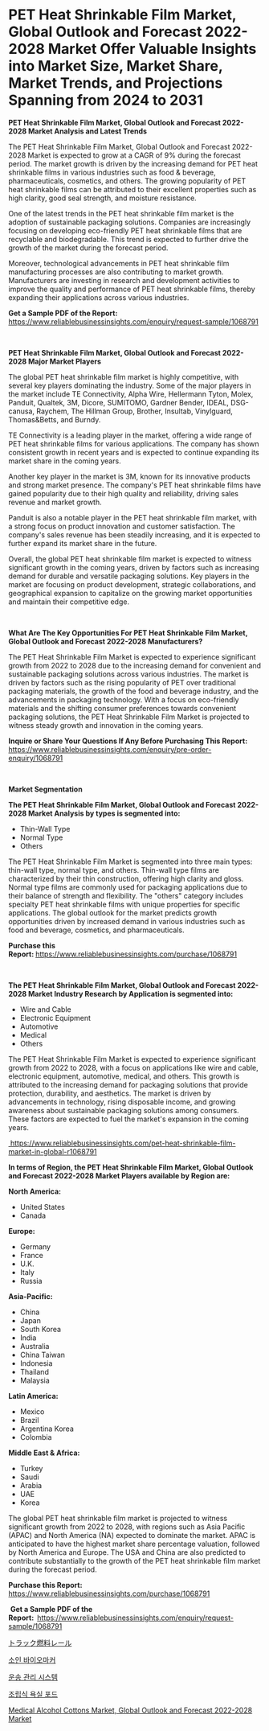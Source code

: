 <p><h1>PET Heat Shrinkable Film Market, Global Outlook and Forecast 2022-2028 Market Offer Valuable Insights into Market Size, Market Share, Market Trends, and Projections Spanning from 2024 to 2031</h1></p><p><strong>PET Heat Shrinkable Film Market, Global Outlook and Forecast 2022-2028 Market Analysis and Latest Trends</strong></p>
<p><p>The PET Heat Shrinkable Film Market, Global Outlook and Forecast 2022-2028 Market is expected to grow at a CAGR of 9% during the forecast period. The market growth is driven by the increasing demand for PET heat shrinkable films in various industries such as food & beverage, pharmaceuticals, cosmetics, and others. The growing popularity of PET heat shrinkable films can be attributed to their excellent properties such as high clarity, good seal strength, and moisture resistance.</p><p>One of the latest trends in the PET heat shrinkable film market is the adoption of sustainable packaging solutions. Companies are increasingly focusing on developing eco-friendly PET heat shrinkable films that are recyclable and biodegradable. This trend is expected to further drive the growth of the market during the forecast period.</p><p>Moreover, technological advancements in PET heat shrinkable film manufacturing processes are also contributing to market growth. Manufacturers are investing in research and development activities to improve the quality and performance of PET heat shrinkable films, thereby expanding their applications across various industries.</p></p>
<p><strong>Get a Sample PDF of the Report:&nbsp;</strong> <a href="https://www.reliablebusinessinsights.com/enquiry/request-sample/1068791">https://www.reliablebusinessinsights.com/enquiry/request-sample/1068791</a></p>
<p>&nbsp;</p>
<p><strong>PET Heat Shrinkable Film Market, Global Outlook and Forecast 2022-2028 Major Market Players</strong></p>
<p><p>The global PET heat shrinkable film market is highly competitive, with several key players dominating the industry. Some of the major players in the market include TE Connectivity, Alpha Wire, Hellermann Tyton, Molex, Panduit, Qualtek, 3M, Dicore, SUMITOMO, Gardner Bender, IDEAL, DSG-canusa, Raychem, The Hillman Group, Brother, Insultab, Vinylguard, Thomas&Betts, and Burndy.</p><p>TE Connectivity is a leading player in the market, offering a wide range of PET heat shrinkable films for various applications. The company has shown consistent growth in recent years and is expected to continue expanding its market share in the coming years.</p><p>Another key player in the market is 3M, known for its innovative products and strong market presence. The company's PET heat shrinkable films have gained popularity due to their high quality and reliability, driving sales revenue and market growth.</p><p>Panduit is also a notable player in the PET heat shrinkable film market, with a strong focus on product innovation and customer satisfaction. The company's sales revenue has been steadily increasing, and it is expected to further expand its market share in the future.</p><p>Overall, the global PET heat shrinkable film market is expected to witness significant growth in the coming years, driven by factors such as increasing demand for durable and versatile packaging solutions. Key players in the market are focusing on product development, strategic collaborations, and geographical expansion to capitalize on the growing market opportunities and maintain their competitive edge.</p></p>
<p>&nbsp;</p>
<p><strong>What Are The Key Opportunities For PET Heat Shrinkable Film Market, Global Outlook and Forecast 2022-2028 Manufacturers?</strong></p>
<p><p>The PET Heat Shrinkable Film Market is expected to experience significant growth from 2022 to 2028 due to the increasing demand for convenient and sustainable packaging solutions across various industries. The market is driven by factors such as the rising popularity of PET over traditional packaging materials, the growth of the food and beverage industry, and the advancements in packaging technology. With a focus on eco-friendly materials and the shifting consumer preferences towards convenient packaging solutions, the PET Heat Shrinkable Film Market is projected to witness steady growth and innovation in the coming years.</p></p>
<p><strong>Inquire or Share Your Questions If Any Before Purchasing This Report:</strong> <a href="https://www.reliablebusinessinsights.com/enquiry/pre-order-enquiry/1068791">https://www.reliablebusinessinsights.com/enquiry/pre-order-enquiry/1068791</a></p>
<p>&nbsp;</p>
<p><strong>Market Segmentation</strong></p>
<p><strong>The PET Heat Shrinkable Film Market, Global Outlook and Forecast 2022-2028 Market Analysis by types is segmented into:</strong></p>
<p><ul><li>Thin-Wall Type</li><li>Normal Type</li><li>Others</li></ul></p>
<p><p>The PET Heat Shrinkable Film Market is segmented into three main types: thin-wall type, normal type, and others. Thin-wall type films are characterized by their thin construction, offering high clarity and gloss. Normal type films are commonly used for packaging applications due to their balance of strength and flexibility. The "others" category includes specialty PET heat shrinkable films with unique properties for specific applications. The global outlook for the market predicts growth opportunities driven by increased demand in various industries such as food and beverage, cosmetics, and pharmaceuticals.</p></p>
<p><strong>Purchase this Report:&nbsp;</strong><a href="https://www.reliablebusinessinsights.com/purchase/1068791">https://www.reliablebusinessinsights.com/purchase/1068791</a></p>
<p>&nbsp;</p>
<p><strong>The PET Heat Shrinkable Film Market, Global Outlook and Forecast 2022-2028 Market Industry Research by Application is segmented into:</strong></p>
<p><ul><li>Wire and Cable</li><li>Electronic Equipment</li><li>Automotive</li><li>Medical</li><li>Others</li></ul></p>
<p><p>The PET Heat Shrinkable Film Market is expected to experience significant growth from 2022 to 2028, with a focus on applications like wire and cable, electronic equipment, automotive, medical, and others. This growth is attributed to the increasing demand for packaging solutions that provide protection, durability, and aesthetics. The market is driven by advancements in technology, rising disposable income, and growing awareness about sustainable packaging solutions among consumers. These factors are expected to fuel the market's expansion in the coming years.</p></p>
<p><a href="https://www.reliablebusinessinsights.com/pet-heat-shrinkable-film-market-in-global-r1068791">&nbsp;https://www.reliablebusinessinsights.com/pet-heat-shrinkable-film-market-in-global-r1068791</a></p>
<p><strong>In terms of Region, the PET Heat Shrinkable Film Market, Global Outlook and Forecast 2022-2028 Market Players available by Region are:</strong></p>
<p>
    <p> <strong> North America: </strong>
        <ul>
            <li>United States</li>
            <li>Canada</li>
        </ul>
        </p> 
    <p> <strong> Europe: </strong>
        <ul>
            <li>Germany</li>
            <li>France</li>
            <li>U.K.</li>
            <li>Italy</li>
            <li>Russia</li>
        </ul>
        </p> 
    <p> <strong> Asia-Pacific: </strong>
        <ul>
            <li>China</li>
            <li>Japan</li>
            <li>South Korea</li>
            <li>India</li>
            <li>Australia</li>
            <li>China Taiwan</li>
            <li>Indonesia</li>
            <li>Thailand</li>
            <li>Malaysia</li>
        </ul>
        </p> 
    <p> <strong> Latin America: </strong>
        <ul>
            <li>Mexico</li>
            <li>Brazil</li>
            <li>Argentina Korea</li>
            <li>Colombia</li>
        </ul>
        </p> 
    <p> <strong> Middle East & Africa: </strong>
        <ul>
            <li>Turkey</li>
            <li>Saudi</li>
            <li>Arabia</li>
            <li>UAE</li>
            <li>Korea</li>
        </ul>
    </p>
    </p>
<p><p>The global PET heat shrinkable film market is projected to witness significant growth from 2022 to 2028, with regions such as Asia Pacific (APAC) and North America (NA) expected to dominate the market. APAC is anticipated to have the highest market share percentage valuation, followed by North America and Europe. The USA and China are also predicted to contribute substantially to the growth of the PET heat shrinkable film market during the forecast period.</p></p>
<p><strong>Purchase this Report: </strong><a href="https://www.reliablebusinessinsights.com/purchase/1068791">https://www.reliablebusinessinsights.com/purchase/1068791</a></p>
<p>&nbsp;<strong>Get a Sample PDF of the Report:&nbsp;&nbsp;</strong><a href="https://www.reliablebusinessinsights.com/enquiry/request-sample/1068791">https://www.reliablebusinessinsights.com/enquiry/request-sample/1068791</a></p>
<p><strong></strong></p>
<p><p><a href="https://github.com/dzy793153605/Market-Research-Report-List-2/blob/main/777451485517.md">トラック燃料レール</a></p><p><a href="https://medium.com/@lizaheller2023/%EC%9C%84%ED%97%98-%EC%9D%B8%EC%9E%90-%EB%B0%94%EC%9D%B4%EC%98%A4%EB%A7%88%EC%BB%A4-%EC%8B%9C%EC%9E%A5-%EB%B6%84%EC%84%9D-%EA%B8%80%EB%A1%9C%EB%B2%8C-%EC%82%B0%EC%97%85-%EC%A0%84%EB%A7%9D-%EB%B0%8F-%EC%98%88%EC%B8%A1-2024%EB%85%84%EB%B6%80%ED%84%B0-2031%EB%85%84%EA%B9%8C%EC%A7%80-f7e8ad7641ec">소인 바이오마커</a></p><p><a href="https://github.com/vseigx30c9a1j/Market-Research-Report-List-2/blob/main/102978879172.md">운송 관리 시스템</a></p><p><a href="https://github.com/WilburKihn5676/Market-Research-Report-List-1/blob/main/622438379173.md">조립식 욕실 포드</a></p><p><a href="https://github.com/Sarissaschmalingtr6fz2739/Market-Research-Report-List-2/blob/main/medical-alcohol-cottons-market-global-outlook-and-forecast-2022-2028-market.md">Medical Alcohol Cottons Market, Global Outlook and Forecast 2022-2028 Market</a></p></p>